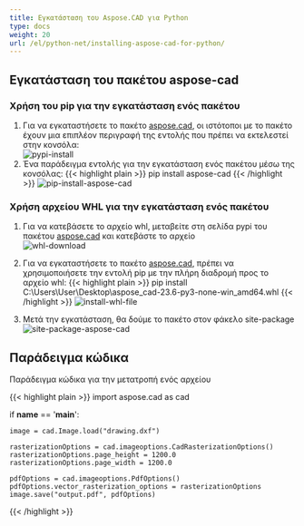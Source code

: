 ```yaml
---
title: Εγκατάσταση του Aspose.CAD για Python
type: docs
weight: 20
url: /el/python-net/installing-aspose-cad-for-python/
---
```


## **Εγκατάσταση του πακέτου aspose-cad**

### Χρήση του pip για την εγκατάσταση ενός πακέτου

1. Για να εγκαταστήσετε το πακέτο [aspose.cad](https://pypi.org/project/aspose-cad/), οι ιστότοποι με το πακέτο έχουν μια επιπλέον περιγραφή της εντολής που πρέπει να εκτελεστεί στην κονσόλα:<br/>
![pypi-install](/_assets/pypi-aspose-cad.png)
1. Ένα παράδειγμα εντολής για την εγκατάσταση ενός πακέτου μέσω της κονσόλας:
{{< highlight plain >}}
pip install aspose-cad
{{< /highlight >}}
![pip-install-aspose-cad](/_assets/pip-install-aspose.png)

### Χρήση αρχείου WHL για την εγκατάσταση ενός πακέτου

1. Για να κατεβάσετε το αρχείο whl, μεταβείτε στη σελίδα pypi του πακέτου [aspose.cad](https://pypi.org/project/aspose-cad/#files) και κατεβάστε το αρχείο<br/>
![whl-download](/_assets/download-whl-file.png)<br/>
1. Για να εγκαταστήσετε το πακέτο [aspose.cad](https://pypi.org/project/aspose-cad/), πρέπει να χρησιμοποιήσετε την εντολή pip με την πλήρη διαδρομή προς το αρχείο whl:
{{< highlight plain >}}
pip install C:\Users\User\Desktop\aspose_cad-23.6-py3-none-win_amd64.whl
{{< /highlight >}}
![install-whl-file](/_assets/install-whl-file-terminal.png)

1. Μετά την εγκατάσταση, θα δούμε το πακέτο στον φάκελο site-package<br/>
![site-package-aspose-cad](/_assets/site-package-aspose.png)

## Παράδειγμα κώδικα
Παράδειγμα κώδικα για την μετατροπή ενός αρχείου

{{< highlight plain >}}
import aspose.cad as cad

if __name__ == '__main__':
    
    image = cad.Image.load("drawing.dxf")

    rasterizationOptions = cad.imageoptions.CadRasterizationOptions()
    rasterizationOptions.page_height = 1200.0
    rasterizationOptions.page_width = 1200.0
    
    pdfOptions = cad.imageoptions.PdfOptions()
    pdfOptions.vector_rasterization_options = rasterizationOptions
    image.save("output.pdf", pdfOptions)
{{< /highlight >}}
